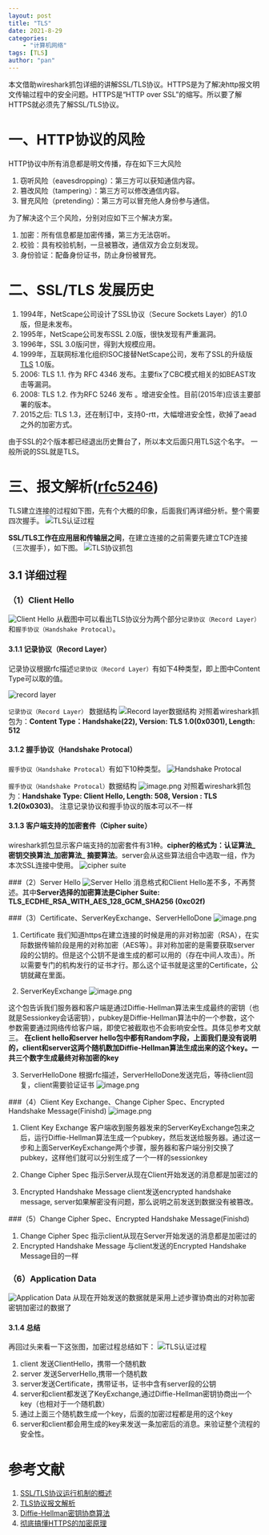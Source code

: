 ```yaml
---
layout: post
title: "TLS"
date: 2021-8-29
categories: 
    - "计算机网络"
tags: [TLS]
author: "pan"
---
```


本文借助wireshark抓包详细的讲解SSL/TLS协议。HTTPS是为了解决http报文明文传输过程中的安全问题。HTTPS是“HTTP over SSL”的缩写。所以要了解HTTPS就必须先了解SSL/TLS协议。

# 一、HTTP协议的风险
HTTP协议中所有消息都是明文传播，存在如下三大风险
1. 窃听风险（eavesdropping）：第三方可以获知通信内容。
2. 篡改风险（tampering）：第三方可以修改通信内容。
3. 冒充风险（pretending）：第三方可以冒充他人身份参与通信。

为了解决这个三个风险，分别对应如下三个解决方案。
1. 加密：所有信息都是加密传播，第三方无法窃听。
2. 校验：具有校验机制，一旦被篡改，通信双方会立刻发现。
3. 身份验证：配备身份证书，防止身份被冒充。

# 二、SSL/TLS 发展历史
1. 1994年，NetScape公司设计了SSL协议（Secure Sockets Layer）的1.0版，但是未发布。
2. 1995年，NetScape公司发布SSL 2.0版，很快发现有严重漏洞。
3. 1996年，SSL 3.0版问世，得到大规模应用。
4. 1999年，互联网标准化组织ISOC接替NetScape公司，发布了SSL的升级版[TLS](https://en.wikipedia.org/wiki/Secure_Sockets_Layer) 1.0版。
5. 2006: TLS 1.1. 作为 RFC 4346 发布。主要fix了CBC模式相关的如BEAST攻击等漏洞。
6. 2008: TLS 1.2. 作为RFC 5246 发布 。增进安全性。目前(2015年)应该主要部署的版本。
7. 2015之后: TLS 1.3，还在制订中，支持0-rtt，大幅增进安全性，砍掉了aead之外的加密方式。

由于SSL的2个版本都已经退出历史舞台了，所以本文后面只用TLS这个名字。 一般所说的SSL就是TLS。

# 三、报文解析([rfc5246](https://www.rfc-editor.org/rfc/rfc5246.html))
TLS建立连接的过程如下图，先有个大概的印象，后面我们再详细分析。整个需要四次握手。
![TLS认证过程](/TLS/8596800-f7d560ac6fa901d6.png)

**SSL/TLS工作在应用层和传输层之间**，在建立连接的之前需要先建立TCP连接（三次握手），如下图。
![TLS协议抓包](/TLS/8596800-d9013fbee6e6577f.png)
## 3.1 详细过程

### （1）Client Hello

![Client Hello](/TLS/8596800-3cc2687f183c768b.png)
从截图中可以看出TLS协议分为两个部分`记录协议（Record Layer）`和`握手协议（Handshake Protocal）`。
#### 3.1.1 记录协议（Record Layer）
记录协议根据rfc描述`记录协议（Record Layer）`有如下4种类型，即上图中Content Type可以取的值。

![record layer](/TLS/8596800-2c4eae95a03b544a.png)

`记录协议（Record Layer）` 数据结构
![Record layer数据结构](/TLS/8596800-ddcfde0e3d3e67ef.png)
对照着wireshark抓包为：**Content Type：Handshake(22), Version: TLS 1.0(0x0301), Length: 512**

#### 3.1.2 握手协议（Handshake Protocal）
`握手协议（Handshake Protocal）`有如下10种类型。
![Handshake Protocal](/TLS/8596800-9c8cdd20d3cab84f.png)

`握手协议（Handshake Protocal）`数据结构
![image.png](/TLS/8596800-97772640970b40ba.png)
对照着wireshark抓包为：**Handshake Type: Client Hello, Length: 508, Version : TLS 1.2(0x0303)**。 注意记录协议和握手协议的版本可以不一样

#### 3.1.3 客户端支持的加密套件（Cipher suite）
wireshark抓包显示客户端支持的加密套件有31种。**cipher的格式为：认证算法_密钥交换算法_加密算法_ 摘要算法**。server会从这些算法组合中选取一组，作为本次SSL连接中使用。
![cipher suite](/TLS/8596800-120aed05adc144bb.png)


###（2）Server Hello
![Server Hello](/TLS/8596800-31a87530a7f34bf7.png)
消息格式和Client Hello差不多，不再赘述。其中**Server选择的加密算法是Cipher Suite: TLS_ECDHE_RSA_WITH_AES_128_GCM_SHA256 (0xc02f)**

###（3）Certificate、ServerKeyExchange、ServerHelloDone
![image.png](/TLS/8596800-381cdbda6fba5ea3.png)
1. Certificate
 我们知道https在建立连接的时候是用的非对称加密（RSA），在实际数据传输阶段是用的对称加密（AES等）。非对称加密的是需要获取server段的公钥的。但是这个公钥不是谁生成的都可以用的（存在中间人攻击）。所以需要专门的机构发行的证书才行。那么这个证书就是这里的Certificate，公钥就藏在里面。

2. ServerKeyExchange
![image.png](/TLS/8596800-945321e661053a73.png)

这个包告诉我们服务器和客户端是通过Diffie-Hellman算法来生成最终的密钥（也就是Sessionkey会话密钥），pubkey是Diffie-Hellman算法中的一个参数，这个参数需要通过网络传给客户端，即使它被截取也不会影响安全性。具体见参考文献三。
**在client hello和server hello包中都有Random字段，上面我们是没有说明的，client和server这两个随机数加Diffie-Hellman算法生成出来的这个key。一共三个数字生成最终对称加密的key**

3. ServerHelloDone
根据rfc描述，ServerHelloDone发送完后，等待client回复，client需要验证证书
![image.png](/TLS/8596800-81ea6c9d59c1909d.png)

###（4）Client Key Exchange、Change Cipher Spec、Encrypted Handshake Message(Finishd)
![image.png](/TLS/8596800-9f532cb4982df87f.png)

1. Client Key Exchange
客户端收到服务器发来的ServerKeyExchange包来之后，运行Diffie-Hellman算法生成一个pubkey，然后发送给服务器。通过这一步和上面ServerKeyExchange两个步骤，服务器和客户端分别交换了pubkey，这样他们就可以分别生成了一个一样的sessionkey

2. Change Cipher Spec
指示Server从现在Client开始发送的消息都是加密过的
3. Encrypted Handshake Message
client发送encrypted handshake message, server如果解密没有问题，那么说明之前发送到数据没有被篡改。

###（5）Change Cipher Spec、Encrypted Handshake Message(Finishd)
1. Change Cipher Spec
指示client从现在Server开始发送的消息都是加密过的
2. Encrypted Handshake Message
与client发送的Encrypted Handshake Message目的一样
### （6）Application Data
![Application Data](/TLS/8596800-8aad89f6ff67fba9.png)
从现在开始发送的数据就是采用上述步骤协商出的对称加密密钥加密过的数据了

#### 3.1.4 总结
再回过头来看一下这张图，加密过程总结如下：
![TLS认证过程](/TLS/8596800-51037345e4727e0f.png)

1. client 发送ClientHello，携带一个随机数
2. server 发送ServerHello,携带一个随机数
3. server发送Certificate，携带证书，证书中含有server段的公钥
4. server和client都发送了KeyExchange,通过Diffie-Hellman密钥协商出一个key（也相对于一个随机数）
5. 通过上面三个随机数生成一个key，后面的加密过程都是用的这个key
6. server和client都会用生成的key来发送一条加密后的消息。来验证整个流程的安全性。










# 参考文献
1. [SSL/TLS协议运行机制的概述](https://www.ruanyifeng.com/blog/2014/02/ssl_tls.html)
2. [TLS协议报文解析](https://www.jianshu.com/p/607b38c15ccd)
3. [Diffie-Hellman密钥协商算法](https://www.cnblogs.com/qcblog/p/9016704.html)
4. [彻底搞懂HTTPS的加密原理](https://zhuanlan.zhihu.com/p/43789231)
